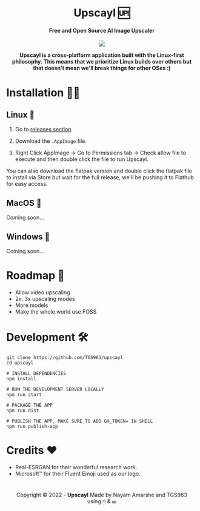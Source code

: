 <div align="center">

# Upscayl 🆙

#### Free and Open Source AI Image Upscaler

<img src="https://j.gifs.com/lRPzxj.gif">

**Upscayl is a cross-platform application built with the Linux-first philosophy. This means that we prioritize Linux builds over others but that doesn't mean we'll break things for other OSes :)**

</div>

# Installation 👨‍💻

## Linux 🐧

1. Go to [releases section](https://github.com/TGS963/upscayl/releases/latest)

2. Download the `.AppImage` file.

3. Right Click AppImage -> Go to Permissions tab -> Check allow file to execute and then double click the file to run Upscayl.

You can also download the flatpak version and double click the flatpak file to install via Store but wait for the full release, we'll be pushing it to Flathub for easy access.

## MacOS 🍎

Coming soon...

## Windows 🐌

Coming soon...

# Roadmap 🤫

- Allow video upscaling
- 2x, 3x upscaling modes
- More models
- Make the whole world use FOSS

# Development 🛠

```
git clone https://github.com/TGS963/upscayl
cd upscayl

# INSTALL DEPENDENCIES
npm install

# RUN THE DEVELOPMENT SERVER LOCALLY
npm run start

# PACKAGE THE APP
npm run dist

# PUBLISH THE APP, MAKE SURE TO ADD GH_TOKEN= IN SHELL
npm run publish-app
```

# Credits ❤

- Real-ESRGAN for their wonderful research work.
- Microsoft™ for their Fluent Emoji used as our logo.

#

<div align="center">

Copyright © 2022 - **Upscayl**
Made by Nayam Amarshe and TGS963\
using 🖱 & ⌨

</div>
